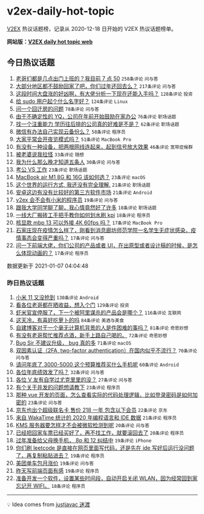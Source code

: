 # v2ex-daily-hot-topic

[V2EX](https://www.v2ex.com/) 热议话题榜，记录从 2020-12-18 日开始的 V2EX 热议话题榜单。

**网站版：[V2EX daily hot topic web](https://realleonardo.github.io/v2ex-daily-hot-topic-web/)**

## 今日热议话题

<!-- TODAY BEGIN -->

1. [老哥们都是几点出门上班的？我目前 7 点 50](https://www.v2ex.com/t/742058) `258条评论` `问与答`
1. [大部分地区都不鼓励回家了吧，你们过年还回去么？](https://www.v2ex.com/t/742124) `217条评论` `问与答`
1. [这段时间大盘涨的好凶啊，有大佬分析一下现在还能入手吗？](https://www.v2ex.com/t/742063) `128条评论` `投资`
1. [给 sudo 用户起个什么名字好？](https://www.v2ex.com/t/742093) `124条评论` `Linux`
1. [问一个回迁房的问题](https://www.v2ex.com/t/742048) `78条评论` `问与答`
1. [由于不确定性的 YQ，公司在年前开始鼓励在家办公](https://www.v2ex.com/t/742205) `76条评论` `职场话题`
1. [找一个注重能力 学历往后排的公司真的好难是不是？](https://www.v2ex.com/t/742189) `62条评论` `职场话题`
1. [微信有办法自己实现云备份么？](https://www.v2ex.com/t/742178) `58条评论` `程序员`
1. [大家平常会开夜览模式吗？](https://www.v2ex.com/t/742056) `51条评论` `MacBook Pro`
1. [有没有一种设备，把两根网线连起来，起到信号放大效果](https://www.v2ex.com/t/742084) `46条评论` `宽带症候群`
1. [被老婆说我拉怪](https://www.v2ex.com/t/742231) `33条评论` `随想`
1. [我为什么那么晚才知道五条人](https://www.v2ex.com/t/742235) `30条评论` `问与答`
1. [考公 VS 工作](https://www.v2ex.com/t/742220) `23条评论` `职场话题`
1. [MacBook air M1 8G 和 16G 该如何选？](https://www.v2ex.com/t/742075) `23条评论` `macOS`
1. [这个世界的运行方式, 我还没有完全理解.](https://www.v2ex.com/t/742362) `21条评论` `职场话题`
1. [安卓这边有没有比较好的第三方软件市场](https://www.v2ex.com/t/742162) `21条评论` `Android`
1. [v2ex 会不会有小米的程序员](https://www.v2ex.com/t/742227) `19条评论` `问与答`
1. [跟我大学同学聊了聊，我心情竟然好了许多](https://www.v2ex.com/t/742127) `18条评论` `职场话题`
1. [一线大厂搬砖工手把手教你如何划水刷 kpi](https://www.v2ex.com/t/742087) `18条评论` `程序员`
1. [核显款 mbp 13 可以外接 4K 60fps 吗？](https://www.v2ex.com/t/742219) `17条评论` `MacBook Pro`
1. [石家庄现在疫情怎么样了，刚看到消息廊坊师范学院一名学生无症状感染，疫情事态会变得严重吗？](https://www.v2ex.com/t/742191) `17条评论` `问与答`
1. [问一下前端大佬，你们公司的产品或者 UI，在出原型或者设计稿的时候，是怎么体现动画的？](https://www.v2ex.com/t/742168) `17条评论` `程序员`

数据更新于 2021-01-07 04:04:48

<!-- TODAY END -->

### 昨日热议话题

<!-- YESTERDAY BEGIN -->

1. [小米 11 又没抢到](https://www.v2ex.com/t/741748) `130条评论` `Android`
1. [看各位老哥都在晒收益，想入个门](https://www.v2ex.com/t/741730) `129条评论` `投资`
1. [虾米官宣停服了，下一个被阿里谋杀的产品会是哪个？](https://www.v2ex.com/t/741800) `116条评论` `互联网`
1. [这天冷，有喜好吃萝卜的吗](https://www.v2ex.com/t/741716) `84条评论` `美酒与美食`
1. [自建博客对于一个毫无计算机背景的人是件困难的事吗？](https://www.v2ex.com/t/741822) `81条评论` `奇思妙想`
1. [有没有老哥帮忙推荐点酒，新手上路自己喝的。](https://www.v2ex.com/t/741904) `72条评论` `奇思妙想`
1. [Bug Sir 不建议升级， bug 真的多](https://www.v2ex.com/t/741758) `71条评论` `macOS`
1. [双因素认证（2FA, two-factor authentication）在国内似乎不流行？](https://www.v2ex.com/t/741741) `70条评论` `问与答`
1. [请问年底了 3000-5000 这个预算推荐买什么手机呢](https://www.v2ex.com/t/741901) `60条评论` `Android`
1. [各位年底绩效发了吗？](https://www.v2ex.com/t/741738) `32条评论` `问与答`
1. [各位 V 友有自学过尤克里里的没？](https://www.v2ex.com/t/741893) `27条评论` `问与答`
1. [有个关于并发的问题想请教下](https://www.v2ex.com/t/741961) `23条评论` `程序员`
1. [那种 vue 开发的页面，怎么查看实际的代码处理逻辑，比如登录密码是如何加密的](https://www.v2ex.com/t/741731) `23条评论` `问与答`
1. [京东也出个超级联名卡 售价 218 一年 包含以下会员](https://www.v2ex.com/t/741776) `22条评论` `京东`
1. [来自 WakaTime 统计的 2020 年编程语言和 IDE 数据](https://www.v2ex.com/t/741842) `21条评论` `程序员`
1. [KMS 服务器要怎样才不会被微软检测到呢](https://www.v2ex.com/t/741968) `20条评论` `问与答`
1. [已经把回家车票已经买好了，再不找工作，就要滚回去了](https://www.v2ex.com/t/741796) `20条评论` `程序员`
1. [过年准备给父母换手机， 8p 和 12 纠结中](https://www.v2ex.com/t/741952) `19条评论` `iPhone`
1. [你们刷 leetcode 是直接在网页里面写代码，还是先在 ide 写好后运行没问题了，再复制粘贴进去？](https://www.v2ex.com/t/741804) `19条评论` `程序员`
1. [美团单车包月涨价](https://www.v2ex.com/t/741732) `19条评论` `问与答`
1. [昨天写前端页面有感](https://www.v2ex.com/t/741713) `19条评论` `程序员`
1. [准备开发一个软件，设置某些时间段，自动开启关闭 WLAN，因为经常回到家忘记开 WIFI。](https://www.v2ex.com/t/741862) `18条评论` `程序员`

<!-- YESTERDAY END -->

---

💡 Idea comes from [justjavac 迷渡](https://github.com/justjavac/)
